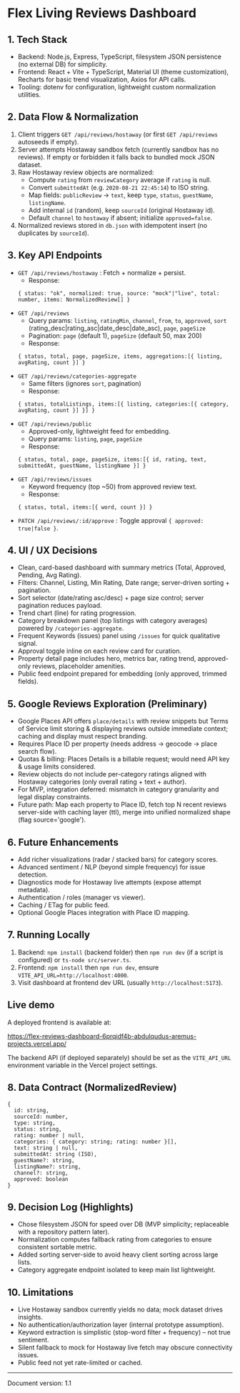 # Flex Living Reviews Dashboard

## 1. Tech Stack
- Backend: Node.js, Express, TypeScript, filesystem JSON persistence (no external DB) for simplicity.
- Frontend: React + Vite + TypeScript, Material UI (theme customization), Recharts for basic trend visualization, Axios for API calls.
- Tooling: dotenv for configuration, lightweight custom normalization utilities.

## 2. Data Flow & Normalization
1. Client triggers `GET /api/reviews/hostaway` (or first `GET /api/reviews` autoseeds if empty).
2. Server attempts Hostaway sandbox fetch (currently sandbox has no reviews). If empty or forbidden it falls back to bundled mock JSON dataset.
3. Raw Hostaway review objects are normalized:
   - Compute `rating` from `reviewCategory` average if `rating` is null.
   - Convert `submittedAt` (e.g. `2020-08-21 22:45:14`) to ISO string.
   - Map fields: `publicReview` -> `text`, keep `type`, `status`, `guestName`, `listingName`.
   - Add internal `id` (random), keep `sourceId` (original Hostaway id).
   - Default `channel` to `hostaway` if absent; initialize `approved=false`.
4. Normalized reviews stored in `db.json` with idempotent insert (no duplicates by `sourceId`).

## 3. Key API Endpoints
- `GET /api/reviews/hostaway` : Fetch + normalize + persist.
  - Response:
  ```
  { status: "ok", normalized: true, source: "mock"|"live", total: number, items: NormalizedReview[] }
  ```
- `GET /api/reviews`
  - Query params: `listing`, `ratingMin`, `channel`, `from`, `to`, `approved`, `sort` (rating_desc|rating_asc|date_desc|date_asc), `page`, `pageSize`
  - Pagination: `page` (default 1), `pageSize` (default 50, max 200)
  - Response:
  ```
  { status, total, page, pageSize, items, aggregations:[{ listing, avgRating, count }] }
  ```
- `GET /api/reviews/categories-aggregate`
  - Same filters (ignores `sort`, pagination)
  - Response:
  ```
  { status, totalListings, items:[{ listing, categories:[{ category, avgRating, count }] }] }
  ```
- `GET /api/reviews/public`
  - Approved-only, lightweight feed for embedding.
  - Query params: `listing`, `page`, `pageSize`
  - Response:
  ```
  { status, total, page, pageSize, items:[{ id, rating, text, submittedAt, guestName, listingName }] }
  ```
- `GET /api/reviews/issues`
  - Keyword frequency (top ~50) from approved review text.
  - Response:
  ```
  { status, total, items:[{ word, count }] }
  ```
- `PATCH /api/reviews/:id/approve` : Toggle approval `{ approved: true|false }`.

## 4. UI / UX Decisions
- Clean, card-based dashboard with summary metrics (Total, Approved, Pending, Avg Rating).
- Filters: Channel, Listing, Min Rating, Date range; server-driven sorting + pagination.
- Sort selector (date/rating asc/desc) + page size control; server pagination reduces payload.
- Trend chart (line) for rating progression.
- Category breakdown panel (top listings with category averages) powered by `/categories-aggregate`.
- Frequent Keywords (issues) panel using `/issues` for quick qualitative signal.
- Approval toggle inline on each review card for curation.
- Property detail page includes hero, metrics bar, rating trend, approved-only reviews, placeholder amenities.
- Public feed endpoint prepared for embedding (only approved, trimmed fields).

## 5. Google Reviews Exploration (Preliminary)
- Google Places API offers `place/details` with review snippets but Terms of Service limit storing & displaying reviews outside immediate context; caching and display must respect branding.
- Requires Place ID per property (needs address → geocode → place search flow).
- Quotas & billing: Places Details is a billable request; would need API key & usage limits considered.
- Review objects do not include per-category ratings aligned with Hostaway categories (only overall rating + text + author).
- For MVP, integration deferred: mismatch in category granularity and legal display constraints.
- Future path: Map each property to Place ID, fetch top N recent reviews server-side with caching layer (ttl), merge into unified normalized shape (flag source='google').

## 6. Future Enhancements
- Add richer visualizations (radar / stacked bars) for category scores.
- Advanced sentiment / NLP (beyond simple frequency) for issue detection.
- Diagnostics mode for Hostaway live attempts (expose attempt metadata).
- Authentication / roles (manager vs viewer).
- Caching / ETag for public feed.
- Optional Google Places integration with Place ID mapping.

## 7. Running Locally
1. Backend: `npm install` (backend folder) then `npm run dev` (if a script is configured) or `ts-node src/server.ts`.
2. Frontend: `npm install` then `npm run dev`, ensure `VITE_API_URL=http://localhost:4000`.
3. Visit dashboard at frontend dev URL (usually `http://localhost:5173`).

## Live demo
A deployed frontend is available at:

https://flex-reviews-dashboard-6prqidf4b-abdulqudus-aremus-projects.vercel.app/

The backend API (if deployed separately) should be set as the `VITE_API_URL` environment variable in the Vercel project settings.

## 8. Data Contract (NormalizedReview)
```
{
  id: string,
  sourceId: number,
  type: string,
  status: string,
  rating: number | null,
  categories: { category: string; rating: number }[],
  text: string | null,
  submittedAt: string (ISO),
  guestName?: string,
  listingName?: string,
  channel?: string,
  approved: boolean
}
```

## 9. Decision Log (Highlights)
- Chose filesystem JSON for speed over DB (MVP simplicity; replaceable with a repository pattern later).
- Normalization computes fallback rating from categories to ensure consistent sortable metric.
- Added sorting server-side to avoid heavy client sorting across large lists.
- Category aggregate endpoint isolated to keep main list lightweight.

## 10. Limitations
- Live Hostaway sandbox currently yields no data; mock dataset drives insights.
- No authentication/authorization layer (internal prototype assumption).
- Keyword extraction is simplistic (stop-word filter + frequency) – not true sentiment.
- Silent fallback to mock for Hostaway live fetch may obscure connectivity issues.
- Public feed not yet rate-limited or cached.

---
Document version: 1.1
